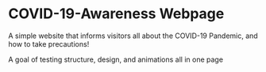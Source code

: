 # COVID-19-Awareness Webpage
A simple website that informs visitors all about the COVID-19 Pandemic, and how to take precautions!

A goal of testing structure, design, and animations all in one page

